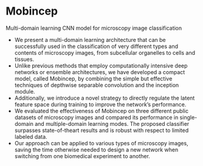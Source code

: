 # Mobincep
Multi-domain learning CNN model for microscopy image classification
* We present a multi-domain learning architecture that can be successfully used in the classification of very
different types and contents of microscopy images, from subcellular organelles to cells and tissues. 
* Unlike previous methods that employ computationally intensive deep networks or ensemble architectures, we have developed a compact model, called Mobincep, by combining the simple but effective techniques of depthwise separable convolution and the inception module. 
* Additionally, we introduce a novel strategy to directly regulate the latent feature space during training to improve the network’s performance.
* We evaluated the effectiveness of Mobincep on three different public datasets of microscopy images and compared its performance in single-domain and multiple-domain learning modes. The proposed classifier surpasses state-of-theart results and is robust with respect to limited labeled data. 
* Our approach can be applied to various types of microscopy images, saving the time otherwise needed to design a new network when switching from one biomedical experiment to another.
